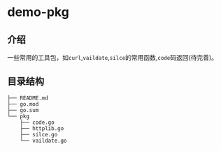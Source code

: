 # demo-pkg

## 介绍
一些常用的工具包，如`curl`,`vaildate`,`silce`的常用函数,`code`码返回(待完善)。

## 目录结构
    ├── README.md
    ├── go.mod
    ├── go.sum
    └── pkg
        ├── code.go
        ├── httplib.go
        ├── silce.go
        └── vaildate.go

